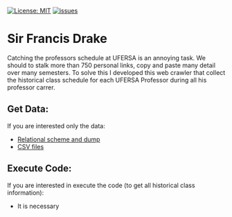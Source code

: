 [![License: MIT](https://img.shields.io/badge/License-MIT-yellow.svg)](https://opensource.org/licenses/MIT) 
[![issues](https://img.shields.io/github/issues/zegildo/francisdrake.svg)](https://github.com/zegildo/francisdrake/issues)

# Sir Francis Drake

Catching the professors schedule at UFERSA is an annoying task.
We should to stalk more than 750 personal links, copy and paste
many detail over many semesters. To solve this I developed this web crawler that collect the historical class schedule for each UFERSA Professor during all his
professor carrer.

## Get Data:

If you are interested only the data:
* [Relational scheme and dump](https://github.com/zegildo/francisdrake/tree/master/sql)
* [CSV files](https://github.com/zegildo/francisdrake/tree/master/output) 

## Execute Code:

If you are interested in execute the code (to get all historical class information):
* It is necessary

